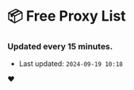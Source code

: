 # :package: Free Proxy List
### Updated every 15 minutes.

- Last updated: `2024-09-19 10:18`

:heart:
